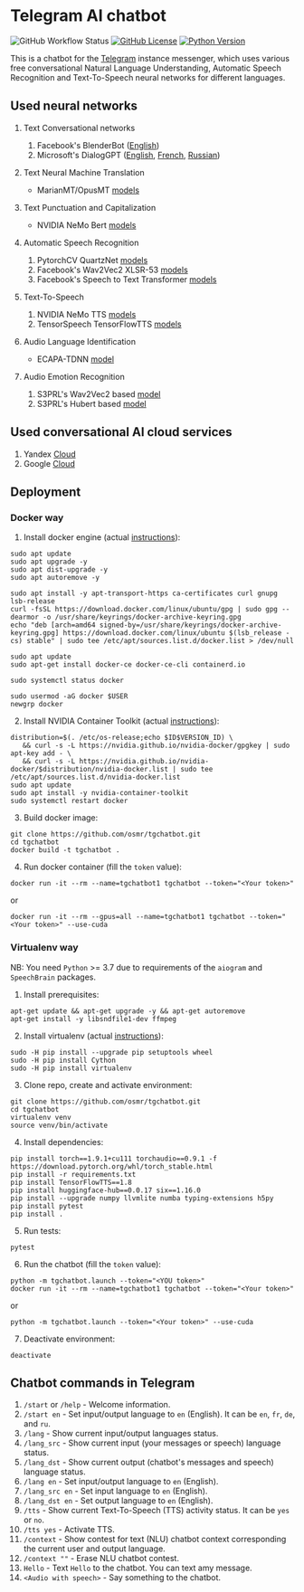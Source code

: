 # Telegram AI chatbot

![GitHub Workflow Status](https://img.shields.io/github/workflow/status/osmr/tgchatbot/push-test)
[![GitHub License](https://img.shields.io/badge/License-MIT-blue.svg)](https://opensource.org/licenses/MIT)
[![Python Version](https://img.shields.io/badge/python-3.7%2C3.8-lightgrey.svg)](https://github.com/osmr/imgclsmob)

This is a chatbot for the [Telegram](https://telegram.org) instance messenger, which uses various free conversational
Natural Language Understanding, Automatic Speech Recognition and Text-To-Speech neural networks for different languages.

## Used neural networks
1. Text Conversational networks
   1. Facebook's BlenderBot ([English](https://huggingface.co/facebook/blenderbot-400M-distill))
   2. Microsoft's DialogGPT ([English](https://github.com/microsoft/DialoGPT), [French](https://huggingface.co/cedpsam/chatbot_fr), [Russian](https://huggingface.co/Grossmend/rudialogpt3_medium_based_on_gpt2))

2. Text Neural Machine Translation
   - MarianMT/OpusMT [models](https://github.com/Helsinki-NLP/Opus-MT)

3. Text Punctuation and Capitalization
   - NVIDIA NeMo Bert [models](https://docs.nvidia.com/deeplearning/nemo/user-guide/docs/en/main/nlp/punctuation_and_capitalization.html)

4. Automatic Speech Recognition
   1. PytorchCV QuartzNet [models](https://github.com/osmr/imgclsmob)
   2. Facebook's Wav2Vec2 XLSR-53 [models](https://github.com/jonatasgrosman/wav2vec2-sprint)
   3. Facebook's Speech to Text Transformer [models](https://github.com/pytorch/fairseq/tree/main/examples/speech_to_text)

5. Text-To-Speech
   1. NVIDIA NeMo TTS [models](https://docs.nvidia.com/deeplearning/nemo/user-guide/docs/en/stable/tts/intro.html)
   2. TensorSpeech TensorFlowTTS [models](https://github.com/TensorSpeech/TensorFlowTTS)

6. Audio Language Identification
   - ECAPA-TDNN [model](https://huggingface.co/TalTechNLP/voxlingua107-epaca-tdnn-ce)

7. Audio Emotion Recognition
   1. S3PRL's Wav2Vec2 based [model](https://huggingface.co/superb/wav2vec2-base-superb-er)
   2. S3PRL's Hubert based [model](https://huggingface.co/superb/hubert-large-superb-er)

## Used conversational AI cloud services
1. Yandex [Cloud](https://cloud.yandex.com/en-ru/)
2. Google [Cloud](https://cloud.google.com/)

## Deployment

### Docker way

1. Install docker engine (actual [instructions](https://docs.docker.com/engine/install/)):
```
sudo apt update
sudo apt upgrade -y
sudo apt dist-upgrade -y
sudo apt autoremove -y

sudo apt install -y apt-transport-https ca-certificates curl gnupg lsb-release
curl -fsSL https://download.docker.com/linux/ubuntu/gpg | sudo gpg --dearmor -o /usr/share/keyrings/docker-archive-keyring.gpg
echo "deb [arch=amd64 signed-by=/usr/share/keyrings/docker-archive-keyring.gpg] https://download.docker.com/linux/ubuntu $(lsb_release -cs) stable" | sudo tee /etc/apt/sources.list.d/docker.list > /dev/null

sudo apt update
sudo apt-get install docker-ce docker-ce-cli containerd.io

sudo systemctl status docker

sudo usermod -aG docker $USER
newgrp docker
```
2. Install NVIDIA Container Toolkit (actual [instructions](https://docs.nvidia.com/datacenter/cloud-native/container-toolkit/install-guide.html)):
```
distribution=$(. /etc/os-release;echo $ID$VERSION_ID) \
   && curl -s -L https://nvidia.github.io/nvidia-docker/gpgkey | sudo apt-key add - \
   && curl -s -L https://nvidia.github.io/nvidia-docker/$distribution/nvidia-docker.list | sudo tee /etc/apt/sources.list.d/nvidia-docker.list
sudo apt update
sudo apt install -y nvidia-container-toolkit
sudo systemctl restart docker
```
3. Build docker image:
```
git clone https://github.com/osmr/tgchatbot.git
cd tgchatbot
docker build -t tgchatbot .
```
4. Run docker container (fill the `token` value):
```
docker run -it --rm --name=tgchatbot1 tgchatbot --token="<Your token>"
```
or
```
docker run -it --rm --gpus=all --name=tgchatbot1 tgchatbot --token="<Your token>" --use-cuda
```

### Virtualenv way

NB: You need `Python` >= 3.7 due to requirements of the `aiogram` and `SpeechBrain` packages.

1. Install prerequisites:
```
apt-get update && apt-get upgrade -y && apt-get autoremove
apt-get install -y libsndfile1-dev ffmpeg
```
2. Install virtualenv (actual [instructions](https://virtualenv.pypa.io/en/latest/installation.html)):
```
sudo -H pip install --upgrade pip setuptools wheel
sudo -H pip install Cython
sudo -H pip install virtualenv
```
3. Clone repo, create and activate environment:
```
git clone https://github.com/osmr/tgchatbot.git
cd tgchatbot
virtualenv venv
source venv/bin/activate
```
4. Install dependencies:
```
pip install torch==1.9.1+cu111 torchaudio==0.9.1 -f https://download.pytorch.org/whl/torch_stable.html
pip install -r requirements.txt
pip install TensorFlowTTS==1.8
pip install huggingface-hub==0.0.17 six==1.16.0
pip install --upgrade numpy llvmlite numba typing-extensions h5py
pip install pytest
pip install .
```
5. Run tests:
```
pytest
```
6. Run the chatbot (fill the `token` value):
```
python -m tgchatbot.launch --token="<YOU token>"
docker run -it --rm --name=tgchatbot1 tgchatbot --token="<Your token>"
```
or
```
python -m tgchatbot.launch --token="<Your token>" --use-cuda
```
7. Deactivate environment:
```
deactivate
```

## Chatbot commands in Telegram
1. `/start` or `/help` - Welcome information.
2. `/start en` - Set input/output language to `en` (English). It can be `en`, `fr`, `de`, and `ru`.
3. `/lang` - Show current input/output languages status.
4. `/lang_src` - Show current input (your messages or speech) language status.
5. `/lang_dst` - Show current output (chatbot's messages and speech) language status.
6. `/lang en` - Set input/output language to `en` (English).
7. `/lang_src en` - Set input language to `en` (English).
8. `/lang_dst en` - Set output language to `en` (English).
9. `/tts` - Show current Text-To-Speech (TTS) activity status. It can be `yes` or `no`.
10. `/tts yes` - Activate TTS.
11. `/context` - Show contest for text (NLU) chatbot context corresponding the current user and output language.
12. `/context ""` - Erase NLU chatbot contest.
13. `Hello` - Text `Hello` to the chatbot. You can text amy message. 
13. `<Audio with speech>` - Say something to the chatbot.
